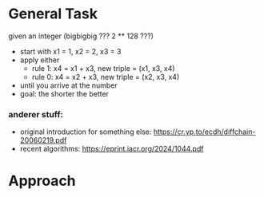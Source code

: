 # General Task
given an integer (bigbigbig ??? 2 ** 128 ???)

- start with x1 = 1, x2 = 2, x3 = 3
- apply either
	- rule 1: x4 = x1 + x3, new triple = (x1, x3, x4)
	- rule 0: x4 = x2 + x3, new triple = (x2, x3, x4)
- until you arrive at the number
- goal: the shorter the better


### anderer stuff:
- original introduction for something else: https://cr.yp.to/ecdh/diffchain-20060219.pdf
- recent algorithms: https://eprint.iacr.org/2024/1044.pdf
# Approach
